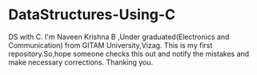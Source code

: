 # DataStructures-Using-C
DS with C.
I'm Naveen Krishna B ,Under graduated(Electronics and Communication) from GITAM University,Vizag.
This is my first repository.So,hope someone checks this out and notify the mistakes and make necessary corrections.
Thanking you.
